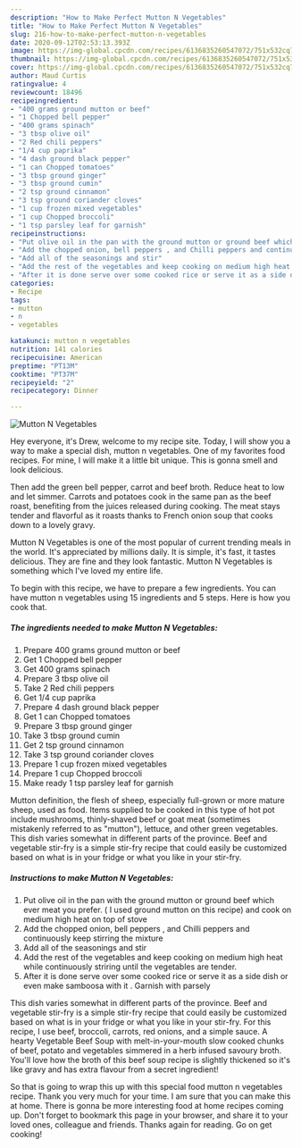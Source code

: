```yaml
---
description: "How to Make Perfect Mutton N Vegetables"
title: "How to Make Perfect Mutton N Vegetables"
slug: 216-how-to-make-perfect-mutton-n-vegetables
date: 2020-09-12T02:53:13.393Z
image: https://img-global.cpcdn.com/recipes/6136835260547072/751x532cq70/mutton-n-vegetables-recipe-main-photo.jpg
thumbnail: https://img-global.cpcdn.com/recipes/6136835260547072/751x532cq70/mutton-n-vegetables-recipe-main-photo.jpg
cover: https://img-global.cpcdn.com/recipes/6136835260547072/751x532cq70/mutton-n-vegetables-recipe-main-photo.jpg
author: Maud Curtis
ratingvalue: 4
reviewcount: 18496
recipeingredient:
- "400 grams ground mutton or beef"
- "1 Chopped bell pepper"
- "400 grams spinach"
- "3 tbsp olive oil"
- "2 Red chili peppers"
- "1/4 cup paprika"
- "4 dash ground black pepper"
- "1 can Chopped tomatoes"
- "3 tbsp ground ginger"
- "3 tbsp ground cumin"
- "2 tsp ground cinnamon"
- "3 tsp ground coriander cloves"
- "1 cup frozen mixed vegetables"
- "1 cup Chopped broccoli"
- "1 tsp parsley leaf for garnish"
recipeinstructions:
- "Put olive oil in the pan with the ground mutton or ground beef which ever meat you prefer. ( I used ground mutton on this recipe) and cook on medium high heat on top of stove"
- "Add the chopped onion, bell peppers , and Chilli peppers and continuously keep stirring the mixture"
- "Add all of the seasonings and stir"
- "Add the rest of the vegetables and keep cooking on medium high heat while continuously striring until the vegetables are tender."
- "After it is done serve over some cooked rice or serve it as a side dish or even make samboosa with it . Garnish with parsely"
categories:
- Recipe
tags:
- mutton
- n
- vegetables

katakunci: mutton n vegetables 
nutrition: 141 calories
recipecuisine: American
preptime: "PT13M"
cooktime: "PT37M"
recipeyield: "2"
recipecategory: Dinner

---
```



![Mutton N Vegetables](https://img-global.cpcdn.com/recipes/6136835260547072/751x532cq70/mutton-n-vegetables-recipe-main-photo.jpg)

Hey everyone, it's Drew, welcome to my recipe site. Today, I will show you a way to make a special dish, mutton n vegetables. One of my favorites food recipes. For mine, I will make it a little bit unique. This is gonna smell and look delicious.

Then add the green bell pepper, carrot and beef broth. Reduce heat to low and let simmer. Carrots and potatoes cook in the same pan as the beef roast, benefiting from the juices released during cooking. The meat stays tender and flavorful as it roasts thanks to French onion soup that cooks down to a lovely gravy.

Mutton N Vegetables is one of the most popular of current trending meals in the world. It's appreciated by millions daily. It is simple, it's fast, it tastes delicious. They are fine and they look fantastic. Mutton N Vegetables is something which I've loved my entire life.


To begin with this recipe, we have to prepare a few ingredients. You can have mutton n vegetables using 15 ingredients and 5 steps. Here is how you cook that.

<!--inarticleads1-->

##### The ingredients needed to make Mutton N Vegetables:

1. Prepare 400 grams ground mutton or beef
1. Get 1 Chopped bell pepper
1. Get 400 grams spinach
1. Prepare 3 tbsp olive oil
1. Take 2 Red chili peppers
1. Get 1/4 cup paprika
1. Prepare 4 dash ground black pepper
1. Get 1 can Chopped tomatoes
1. Prepare 3 tbsp ground ginger
1. Take 3 tbsp ground cumin
1. Get 2 tsp ground cinnamon
1. Take 3 tsp ground coriander cloves
1. Prepare 1 cup frozen mixed vegetables
1. Prepare 1 cup Chopped broccoli
1. Make ready 1 tsp parsley leaf for garnish


Mutton definition, the flesh of sheep, especially full-grown or more mature sheep, used as food. Items supplied to be cooked in this type of hot pot include mushrooms, thinly-shaved beef or goat meat (sometimes mistakenly referred to as &#34;mutton&#34;), lettuce, and other green vegetables. This dish varies somewhat in different parts of the province. Beef and vegetable stir-fry is a simple stir-fry recipe that could easily be customized based on what is in your fridge or what you like in your stir-fry. 

<!--inarticleads2-->

##### Instructions to make Mutton N Vegetables:

1. Put olive oil in the pan with the ground mutton or ground beef which ever meat you prefer. ( I used ground mutton on this recipe) and cook on medium high heat on top of stove
1. Add the chopped onion, bell peppers , and Chilli peppers and continuously keep stirring the mixture
1. Add all of the seasonings and stir
1. Add the rest of the vegetables and keep cooking on medium high heat while continuously striring until the vegetables are tender.
1. After it is done serve over some cooked rice or serve it as a side dish or even make samboosa with it . Garnish with parsely


This dish varies somewhat in different parts of the province. Beef and vegetable stir-fry is a simple stir-fry recipe that could easily be customized based on what is in your fridge or what you like in your stir-fry. For this recipe, I use beef, broccoli, carrots, red onions, and a simple sauce. A hearty Vegetable Beef Soup with melt-in-your-mouth slow cooked chunks of beef, potato and vegetables simmered in a herb infused savoury broth. You&#39;ll love how the broth of this beef soup recipe is slightly thickened so it&#39;s like gravy and has extra flavour from a secret ingredient! 

So that is going to wrap this up with this special food mutton n vegetables recipe. Thank you very much for your time. I am sure that you can make this at home. There is gonna be more interesting food at home recipes coming up. Don't forget to bookmark this page in your browser, and share it to your loved ones, colleague and friends. Thanks again for reading. Go on get cooking!
